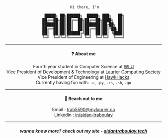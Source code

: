 <div align="center">

```
 Hi there, I'm
 
 █████╗ ██╗██████╗  █████╗ ███╗   ██╗
██╔══██╗██║██╔══██╗██╔══██╗████╗  ██║
███████║██║██║  ██║███████║██╔██╗ ██║
██╔══██║██║██║  ██║██╔══██║██║╚██╗██║
██║  ██║██║██████╔╝██║  ██║██║ ╚████║
╚═╝  ╚═╝╚═╝╚═════╝ ╚═╝  ╚═╝╚═╝  ╚═══╝
```

<hr>

#### :question: About me 

Fourth year student in Computer Science at [WLU](https://wlu.ca)  
Vice President of Development & Technology at [Laurier Computing Society](https://lauriercs.ca)  
Vice President of Engineering at [HawkHacks](https://hawkhacks.ca)  
Currently having fun with: `.c`, `.py`, `.rs`, `.sh`, `.go`  

<hr>

#### :speech_balloon: Reach out to me 

Email : [trab5590@mylaurier.ca](mailto:trab5590@mylaurier.ca)  
Linkedin : [in/aidan-traboulay](https://linkedin.com/in/aidan-traboulay)  

<hr>

##### wanna know more? check out my site - [aidantraboulay.tech](https://aidantraboulay.tech)
